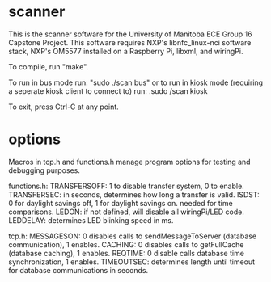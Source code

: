 # scanner

This is the scanner software for the University of Manitoba ECE Group 16 Capstone Project. This software requires NXP's libnfc_linux-nci software stack, NXP's OM5577 installed on a Raspberry Pi, libxml, and wiringPi. 

To compile, run "make".

To run in bus mode run:
"sudo ./scan bus"
or to run in kiosk mode (requiring a seperate kiosk client to connect to) run:
.sudo /scan kiosk

To exit, press Ctrl-C at any point.

# options
Macros in tcp.h and functions.h manage program options for testing and debugging purposes.

functions.h:
TRANSFERSOFF: 1 to disable transfer system, 0 to enable.
TRANSFERSEC: in seconds, determines how long a transfer is valid.
ISDST: 0 for daylight savings off, 1 for daylight savings on. needed for time comparisons.
LEDON: if not defined, will disable all wiringPi/LED code.
LEDDELAY: determines LED blinking speed in ms.

tcp.h:
MESSAGESON: 0 disables calls to sendMessageToServer (database communication), 1 enables.
CACHING: 0 disables calls to getFullCache (database caching), 1 enables.
REQTIME: 0 disable calls database time synchronization, 1 enables.
TIMEOUTSEC: determines length until timeout for database communications in seconds.

